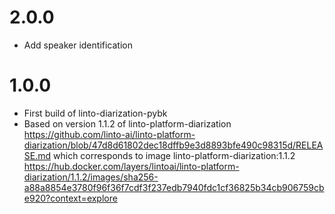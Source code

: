 # 2.0.0
- Add speaker identification

# 1.0.0
- First build of linto-diarization-pybk
- Based on version 1.1.2 of linto-platform-diarization https://github.com/linto-ai/linto-platform-diarization/blob/47d8d61802dec18dffb9e3d8893bfe490c98315d/RELEASE.md
  which corresponds to image linto-platform-diarization:1.1.2 https://hub.docker.com/layers/lintoai/linto-platform-diarization/1.1.2/images/sha256-a88a8854e3780f96f36f7cdf3f237edb7940fdc1cf36825b34cb906759cbe920?context=explore
